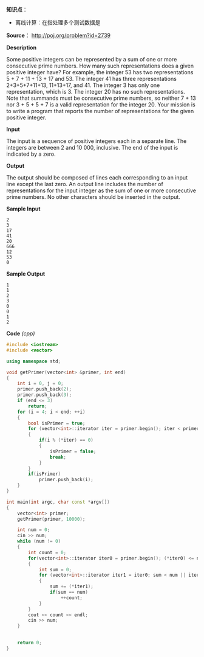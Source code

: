 **知识点**：

* 离线计算：在指处理多个测试数据是

**Source**： http://poj.org/problem?id=2739 

**Description**

Some positive integers can be represented by a sum of one or more consecutive prime numbers. How many such representations does a given positive integer have? For example, the integer 53 has two representations 5 + 7 + 11 + 13 + 17 and 53. The integer 41 has three representations 2+3+5+7+11+13, 11+13+17, and 41. The integer 3 has only one representation, which is 3. The integer 20 has no such representations. Note that summands must be consecutive prime
numbers, so neither 7 + 13 nor 3 + 5 + 5 + 7 is a valid representation for the integer 20.
Your mission is to write a program that reports the number of representations for the given positive integer.

**Input**

The input is a sequence of positive integers each in a separate line. The integers are between 2 and 10 000, inclusive. The end of the input is indicated by a zero.

**Output**

The output should be composed of lines each corresponding to an input line except the last zero. An output line includes the number of representations for the input integer as the sum of one or more consecutive prime numbers. No other characters should be inserted in the output.

**Sample Input**

```
2
3
17
41
20
666
12
53
0
```

**Sample Output**

```
1
1
2
3
0
0
1
2
```

**Code** *(cpp)*

```c++
#include <iostream>
#include <vector>

using namespace std;

void getPrimer(vector<int> &primer, int end)
{
	int i = 0, j = 0;
	primer.push_back(2);
	primer.push_back(3);
	if (end <= 3)
		return;
	for (i = 4; i < end; ++i)
	{
		bool isPrimer = true;
		for (vector<int>::iterator iter = primer.begin(); iter < primer.end(); ++iter)
		{
			if(i % (*iter) == 0)
			{
				isPrimer = false;
				break;
			}
		}
		if(isPrimer)
			primer.push_back(i);
	}
}

int main(int argc, char const *argv[])
{
	vector<int> primer;
	getPrimer(primer, 10000);

	int num = 0;
	cin >> num;
	while (num != 0)
	{
		int count = 0;
		for(vector<int>::iterator iter0 = primer.begin(); (*iter0) <= num || iter0 < primer.end(); ++iter0)
		{
			int sum = 0;
			for (vector<int>::iterator iter1 = iter0; sum < num || iter1 < primer.end(); iter1++)
			{
				sum += (*iter1);
				if(sum == num)
					++count;
			}
		}
		cout << count << endl;
		cin >> num;
	}
	

	return 0;
}

```


